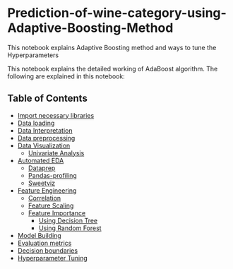 # Prediction-of-wine-category-using-Adaptive-Boosting-Method
This notebook explains Adaptive Boosting method and ways to tune the Hyperparameters

This notebook explains the detailed working of AdaBoost algorithm.
The following are explained in this notebook: 

## Table of Contents
* [Import necessary libraries](#Import_necessary_libraries)
* [Data loading](#Data_loading)
* [Data Interpretation](#Data_Interpretation)
* [Data preprocessing](#Data_preprocessing)
* [Data Visualization](#Data_Visualization)
    * [Univariate Analysis](#univariate_analysis)
* [Automated EDA](#Automated_EDA)
    * [Dataprep](#dataprep)
    * [Pandas-profiling](#pandas_profiling)
    * [Sweetviz](#sweetviz)
* [Feature Engineering](#Feature_Engineering)
    * [Correlation](#correlation)
    * [Feature Scaling](#Feature_Scaling)
    * [Feature Importance](#Feature_Importance)
        * [Using Decision Tree](#decision_tree)
        * [Using Random Forest](#random_forest)
* [Model Building](#Model_Building)
* [Evaluation metrics](#Evaluation_metrics)
* [Decision boundaries](#Decision_boundaries)
* [Hyperparameter Tuning](#Hyperparameter_Tuning)
